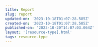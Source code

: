 ```yaml
---
title: Report
slug: report
updated-on: '2023-10-18T01:07:28.585Z'
created-on: '2023-10-18T01:07:28.585Z'
published-on: '2023-10-20T14:07:03.064Z'
layout: '[resource-type].html'
tags: resource-type
---
```



